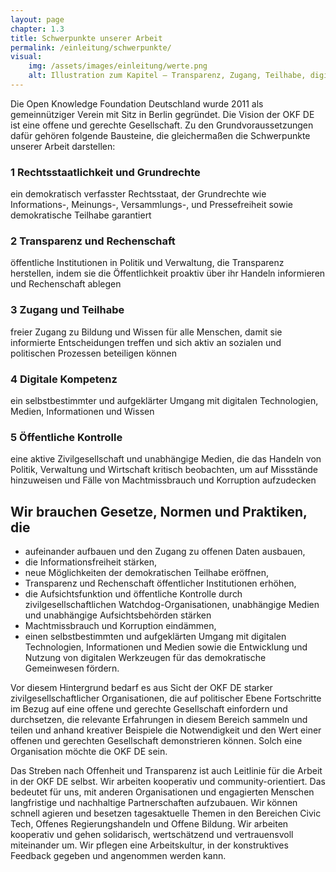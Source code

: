 ```yaml
---
layout: page
chapter: 1.3
title: Schwerpunkte unserer Arbeit
permalink: /einleitung/schwerpunkte/
visual:
    img: /assets/images/einleitung/werte.png
    alt: Illustration zum Kapitel – Transparenz, Zugang, Teilhabe, digitale Kompetenz, öffentliche Kontrolle
---
```


Die Open Knowledge Foundation Deutschland  wurde 2011 als gemeinnütziger Verein mit Sitz in Berlin gegründet. Die Vision der OKF DE ist eine offene und gerechte Gesellschaft. Zu den Grundvoraussetzungen dafür gehören folgende Bausteine, die gleichermaßen die Schwerpunkte unserer Arbeit darstellen: 
<br>

### 1 Rechtsstaatlichkeit und Grundrechte
ein demokratisch verfasster Rechtsstaat, der Grundrechte wie Informations-, Meinungs-, Versammlungs-, und Pressefreiheit sowie demokratische Teilhabe garantiert


### 2 Transparenz und Rechenschaft
öffentliche Institutionen in Politik und Verwaltung, die Transparenz herstellen, indem sie die Öffentlichkeit proaktiv über ihr Handeln informieren und Rechenschaft ablegen


### 3 Zugang und Teilhabe
freier Zugang zu Bildung und Wissen für alle Menschen, damit sie informierte Entscheidungen treffen und sich aktiv an sozialen und politischen Prozessen beteiligen können


### 4 Digitale Kompetenz
ein selbstbestimmter und aufgeklärter Umgang mit digitalen Technologien, Medien, Informationen und Wissen


### 5 Öffentliche Kontrolle
eine aktive Zivilgesellschaft und unabhängige Medien, die das Handeln von Politik, Verwaltung und Wirtschaft kritisch beobachten, um auf Missstände hinzuweisen und Fälle von Machtmissbrauch und Korruption aufzudecken
<br>

## Wir brauchen Gesetze, Normen und Praktiken, die

* aufeinander aufbauen und den Zugang zu offenen Daten ausbauen,
* die Informationsfreiheit stärken,
* neue Möglichkeiten der demokratischen Teilhabe eröffnen,
* Transparenz und Rechenschaft öffentlicher Institutionen erhöhen,
* die Aufsichtsfunktion und öffentliche Kontrolle durch zivilgesellschaftlichen Watchdog-Organisationen, unabhängige Medien und unabhängige Aufsichtsbehörden stärken
* Machtmissbrauch und Korruption eindämmen,
* einen selbstbestimmten und aufgeklärten Umgang mit digitalen Technologien, Informationen und Medien sowie die Entwicklung und Nutzung von digitalen Werkzeugen für das demokratische Gemeinwesen fördern.

Vor diesem Hintergrund bedarf es aus Sicht der OKF DE starker zivilgesellschaftlicher Organisationen, die auf politischer Ebene Fortschritte im Bezug auf eine offene und gerechte Gesellschaft einfordern und durchsetzen, die relevante Erfahrungen in diesem Bereich sammeln und teilen und anhand kreativer Beispiele die Notwendigkeit und den Wert einer offenen und gerechten Gesellschaft demonstrieren können. Solch eine Organisation möchte die OKF DE sein. 

Das Streben nach Offenheit und Transparenz ist auch Leitlinie für die Arbeit in der OKF DE selbst. Wir arbeiten kooperativ und community-orientiert. Das bedeutet für uns, mit anderen Organisationen und engagierten Menschen langfristige und nachhaltige Partnerschaften aufzubauen. Wir können schnell agieren und besetzen tagesaktuelle Themen in den Bereichen Civic Tech, Offenes Regierungshandeln und Offene Bildung. Wir arbeiten kooperativ und gehen solidarisch, wertschätzend und vertrauensvoll miteinander um. Wir pflegen eine Arbeitskultur, in der konstruktives Feedback gegeben und angenommen werden kann.

